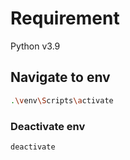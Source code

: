 # Requirement

Python v3.9

## Navigate to env

```bash
.\venv\Scripts\activate
```

### Deactivate env

```bash
deactivate
```

